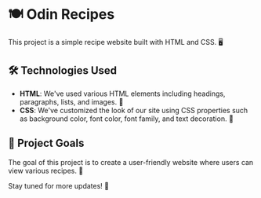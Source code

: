 # 🍽️ Odin Recipes

This project is a simple recipe website built with HTML and CSS. 🖥️

## 🛠️ Technologies Used

- **HTML**: We've used various HTML elements including headings, paragraphs, lists, and images. 📝
- **CSS**: We've customized the look of our site using CSS properties such as background color, font color, font family, and text decoration. 🎨

## 🎯 Project Goals

The goal of this project is to create a user-friendly website where users can view various recipes. 🍲

Stay tuned for more updates! 🔔
